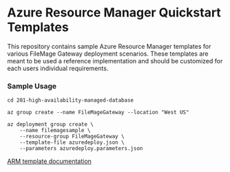 # Azure Resource Manager Quickstart Templates

This repository contains sample Azure Resource Manager templates for various FileMage Gateway deployment scenarios. These templates are meant to be used a reference implementation and should be customized for each users individual requirements.


### Sample Usage

```
cd 201-high-availability-managed-database

az group create --name FileMageGateway --location "West US"

az deployment group create \
    --name filemagesample \
    --resource-group FileMageGateway \
    --template-file azuredeploy.json \
    --parameters azuredeploy.parameters.json
```

[ARM template documentation](https://docs.microsoft.com/en-us/azure/azure-resource-manager/templates/)
